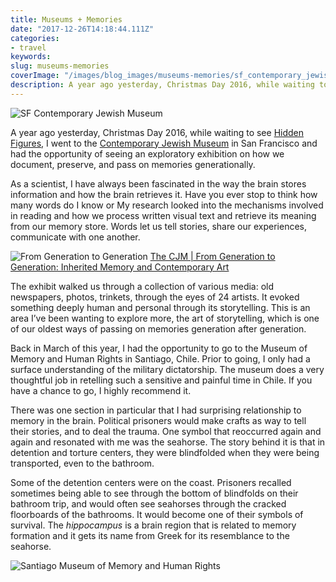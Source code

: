 ```yaml
---
title: Museums + Memories
date: "2017-12-26T14:18:44.111Z"
categories:
- travel
keywords: 
slug: museums-memories
coverImage: "/images/blog_images/museums-memories/sf_contemporary_jewish_museum.jpg"
description: A year ago yesterday, Christmas Day 2016, while waiting to see Hidden Figures, I went to the Contemporary Jewish Museum in San Francisco…
---
```


![SF Contemporary Jewish Museum](/images/blog_images/museums-memories/sf_contemporary_jewish_museum.jpg)

A year ago yesterday, Christmas Day 2016, while waiting to see [Hidden Figures](https://twitter.com/HiddenFigures), I went to the [Contemporary Jewish Museum](https://twitter.com/Jewseum) in San Francisco and had the opportunity of seeing an exploratory exhibition on how we document, preserve, and pass on memories generationally.

As a scientist, I have always been fascinated in the way the brain stores information and how the brain retrieves it. Have you ever stop to think how many words do I know or My research looked into the mechanisms involved in reading and how we process written visual text and retrieve its meaning from our memory store. Words let us tell stories, share our experiences, communicate with one another.

![From Generation to Generation](/images/blog_images/museums-memories/from_generation_to_generation.jpg)
[The CJM | From Generation to Generation: Inherited Memory and Contemporary Art](https://www.thecjm.org/exhibitions/2)

The exhibit walked us through a collection of various media: old newspapers, photos, trinkets, through the eyes of 24 artists. It evoked something deeply human and personal through its storytelling. This is an area I’ve been wanting to explore more, the art of storytelling, which is one of our oldest ways of passing on memories generation after generation.

Back in March of this year, I had the opportunity to go to the Museum of Memory and Human Rights in Santiago, Chile. Prior to going, I only had a surface understanding of the military dictatorship. The museum does a very thoughtful job in retelling such a sensitive and painful time in Chile. If you have a chance to go, I highly recommend it.

There was one section in particular that I had surprising relationship to memory in the brain. Political prisoners would make crafts as way to tell their stories, and to deal the trauma. One symbol that reoccurred again and again and resonated with me was the seahorse. The story behind it is that in detention and torture centers, they were blindfolded when they were being transported, even to the bathroom.

Some of the detention centers were on the coast. Prisoners recalled sometimes being able to see through the bottom of blindfolds on their bathroom trip, and would often see seahorses through the cracked floorboards of the bathrooms. It would become one of their symbols of survival. The _hippocampus_ is a brain region that is related to memory formation and it gets its name from Greek for its resemblance to the seahorse.

![Santiago Museum of Memory and Human Rights](/images/blog_images/museums-memories/santiago_museum_memory_human_rights.jpg)

